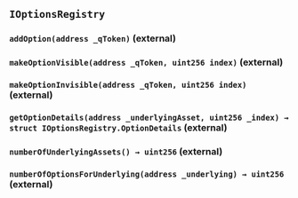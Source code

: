 ## `IOptionsRegistry`






### `addOption(address _qToken)` (external)





### `makeOptionVisible(address _qToken, uint256 index)` (external)





### `makeOptionInvisible(address _qToken, uint256 index)` (external)





### `getOptionDetails(address _underlyingAsset, uint256 _index) → struct IOptionsRegistry.OptionDetails` (external)





### `numberOfUnderlyingAssets() → uint256` (external)





### `numberOfOptionsForUnderlying(address _underlying) → uint256` (external)






